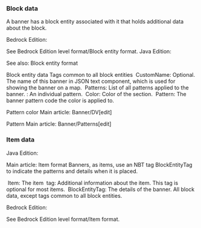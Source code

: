 ### Block data
A banner has a block entity associated with it that holds additional data about the block. 

Bedrock Edition:

See Bedrock Edition level format/Block entity format.
Java Edition:

See also: Block entity format


 Block entity data
Tags common to all block entities
 CustomName: Optional. The name of this banner in JSON text component, which is used for showing the banner on a map.
 Patterns: List of all patterns applied to the banner.
: An individual pattern.
 Color: Color of the section.
 Pattern: The banner pattern code the color is applied to.


Pattern color
Main article: Banner/DV[edit]


Pattern
Main article: Banner/Patterns[edit]

### Item data
Java Edition:

Main article: Item format
Banners, as items, use an NBT tag BlockEntityTag to indicate the patterns and details when it is placed.


 Item: The item
 tag: Additional information about the item. This tag is optional for most items.
 BlockEntityTag: The details of the banner.
All block data, except tags common to all block entities.

Bedrock Edition:

See Bedrock Edition level format/Item format.

